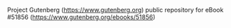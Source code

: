 Project Gutenberg (https://www.gutenberg.org) public repository for
eBook #51856 (https://www.gutenberg.org/ebooks/51856)
